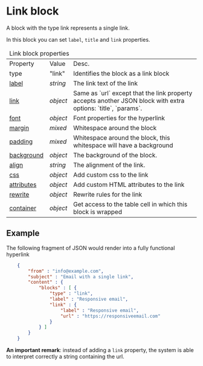 Link block
==========

A block with the type link represents a single link. 

In this block you can set `label`, `title` and `link` properties. 

<table class="info">
        <thead>
            <tr>
                <td colspan="3">Link block properties</td>
            </tr>
        </thead>
        <tbody>
            <tr class="thead">
                <td>Property</td>
                <td>Value</td>
                <td>Desc.</td>
            </tr>
            <tr>
                <td>type</td>
                <td>"link"</td>
                <td>Identifies the block as a link block</td>
            </tr>
            <tr>
                <td><a href="/support/json/property-link-label">label</a></td>
                <td><em>string</em></td>
                <td>The link text of the link</td>
            </tr>
            <tr>
                <td><a href="/support/json/property-link">link</a></td>
                <td><em>object</em></td>
                <td>Same as `url` except that the link property accepts another JSON block
                    with extra options: `title`, `params`. 
                </td>
            </tr>
            <tr>
                <td><a href="/support/json/property-font">font</a></td>
                <td><em>object</em></td>
                <td>Font properties for the hyperlink</td>
            </tr>
            <tr>
                <td><a href="/support/json/property-margin">margin</a></td>
                <td><em>mixed</em></td>
                <td>Whitespace around the block</td>
            </tr>
            <tr>
                <td><a href="/support/json/property-padding">padding</a></td>
                <td><em>mixed</em></td>
                <td>Whitespace around the block, this whitespace will have a background</td>
            </tr>
            <tr>
                <td><a href="/support/json/property-background">background</a></td>
                <td><em>object</em></td>
                <td>The background of the block.</td>
            </tr>
            <tr>
                <td><a href="/support/json/property-align">align</a></td>
                <td><em>string</em></td>
                <td>The alignment of the link.</td>
            </tr>
            <tr>
                <td><a href="/support/json/property-css">css</a></td>
                <td><em>object</em></td>
                <td>Add custom css to the link</td>
            </tr>
            <tr>
                <td><a href="/support/json/property-attributes">attributes</a></td>
                <td><em>object</em></td>
                <td>Add custom HTML attributes to the link</td>
            </tr>
            <tr>
                <td><a href="/support/json/property-rewrite">rewrite</a></td>
                <td><em>object</em></td>
                <td>Rewrite rules for the link</td>
            </tr>
            <tr>
                <td><a href="/support/json/property-container">container</a></td>
                <td><em>object</em></td>
                <td>Get access to the table cell in which this block is wrapped</td>
            </tr>
        </tbody>
</table>

## Example

The following fragment of JSON would render into a fully functional hyperlink


````json
    {
        "from" : "info@example.com",
        "subject" : "Email with a single link",
        "content" : {
            "blocks" : [ {
                "type" : "link",
                "label" : "Responsive email",
                "link" : {
                    "label" : "Responsive email",
                    "url" : "https://responsiveemail.com"
                }
            } ]
        }
    }
````


**An important remark**: instead of adding a `link` property, the system is
able to interpret correctly a string containing the url.
